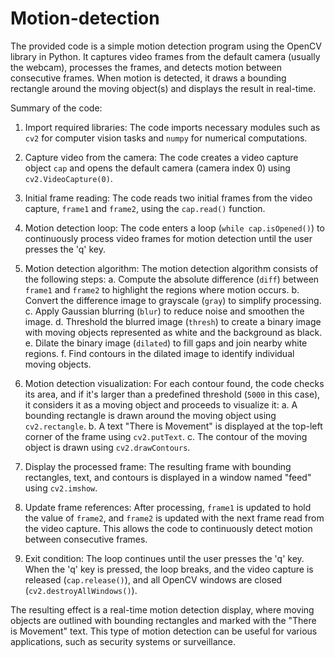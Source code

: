 # Motion-detection
The provided code is a simple motion detection program using the OpenCV library in Python. It captures video frames from the default camera (usually the webcam), processes the frames, and detects motion between consecutive frames. When motion is detected, it draws a bounding rectangle around the moving object(s) and displays the result in real-time.

Summary of the code:
1. Import required libraries: The code imports necessary modules such as `cv2` for computer vision tasks and `numpy` for numerical computations.

2. Capture video from the camera: The code creates a video capture object `cap` and opens the default camera (camera index 0) using `cv2.VideoCapture(0)`.

3. Initial frame reading: The code reads two initial frames from the video capture, `frame1` and `frame2`, using the `cap.read()` function.

4. Motion detection loop: The code enters a loop (`while cap.isOpened()`) to continuously process video frames for motion detection until the user presses the 'q' key.

5. Motion detection algorithm: The motion detection algorithm consists of the following steps:
   a. Compute the absolute difference (`diff`) between `frame1` and `frame2` to highlight the regions where motion occurs.
   b. Convert the difference image to grayscale (`gray`) to simplify processing.
   c. Apply Gaussian blurring (`blur`) to reduce noise and smoothen the image.
   d. Threshold the blurred image (`thresh`) to create a binary image with moving objects represented as white and the background as black.
   e. Dilate the binary image (`dilated`) to fill gaps and join nearby white regions.
   f. Find contours in the dilated image to identify individual moving objects.

6. Motion detection visualization: For each contour found, the code checks its area, and if it's larger than a predefined threshold (`5000` in this case), it considers it as a moving object and proceeds to visualize it:
   a. A bounding rectangle is drawn around the moving object using `cv2.rectangle`.
   b. A text "There is Movement" is displayed at the top-left corner of the frame using `cv2.putText`.
   c. The contour of the moving object is drawn using `cv2.drawContours`.

7. Display the processed frame: The resulting frame with bounding rectangles, text, and contours is displayed in a window named "feed" using `cv2.imshow`.

8. Update frame references: After processing, `frame1` is updated to hold the value of `frame2`, and `frame2` is updated with the next frame read from the video capture. This allows the code to continuously detect motion between consecutive frames.

9. Exit condition: The loop continues until the user presses the 'q' key. When the 'q' key is pressed, the loop breaks, and the video capture is released (`cap.release()`), and all OpenCV windows are closed (`cv2.destroyAllWindows()`).

The resulting effect is a real-time motion detection display, where moving objects are outlined with bounding rectangles and marked with the "There is Movement" text. This type of motion detection can be useful for various applications, such as security systems or surveillance.
